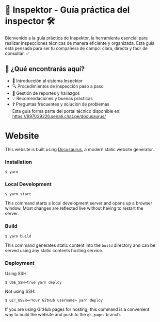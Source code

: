 # 🐄 Inspektor - Guía práctica del inspector 🛠️

Bienvenido a la guía práctica de Inspektor, la herramienta esencial para realizar inspecciones técnicas de manera eficiente y organizada. Esta guía está pensada para ser tu compañera de campo: clara, directa y fácil de consultar. ✅

## 📘 ¿Qué encontrarás aquí?

- 🚀 Introducción al sistema Inspektor  
- 🔍 Procedimientos de inspección paso a paso  
- 📝 Gestión de reportes y hallazgos  
- 💡 Recomendaciones y buenas prácticas  
- ❓ Preguntas frecuentes y solución de problemas  
Esta guía forma parte del portal técnico disponible en: https://997039226.senati.chat.pe/docusaurus/


# Website

This website is built using [Docusaurus](https://docusaurus.io/), a modern static website generator.

### Installation

```
$ yarn
```

### Local Development

```
$ yarn start
```

This command starts a local development server and opens up a browser window. Most changes are reflected live without having to restart the server.

### Build

```
$ yarn build
```

This command generates static content into the `build` directory and can be served using any static contents hosting service.

### Deployment

Using SSH:

```
$ USE_SSH=true yarn deploy
```

Not using SSH:

```
$ GIT_USER=<Your GitHub username> yarn deploy
```

If you are using GitHub pages for hosting, this command is a convenient way to build the website and push to the `gh-pages` branch.
